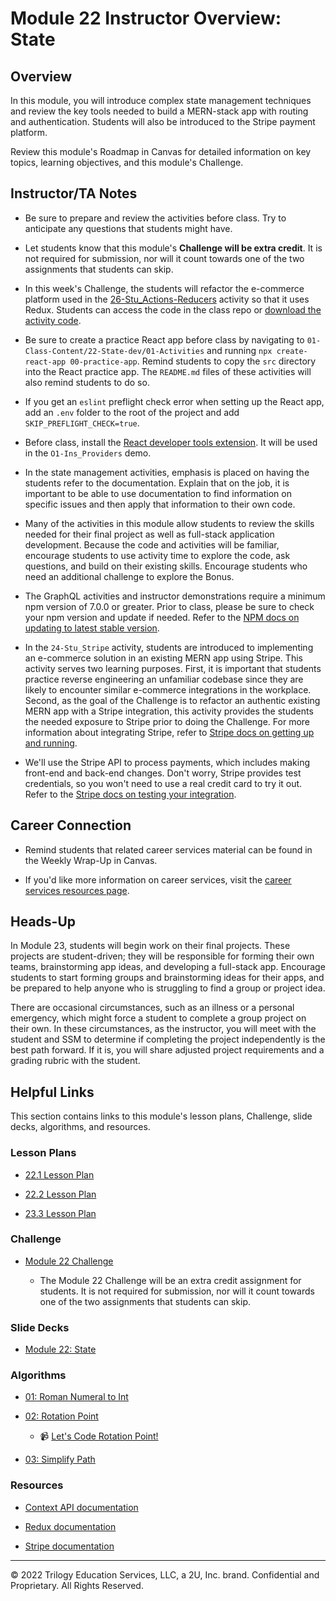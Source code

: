 # Module 22 Instructor Overview: State

## Overview

In this module, you will introduce complex state management techniques and review the key tools needed to build a MERN-stack app with routing and authentication. Students will also be introduced to the Stripe payment platform.

Review this module's Roadmap in Canvas for detailed information on key topics, learning objectives, and this module's Challenge.

## Instructor/TA Notes

* Be sure to prepare and review the activities before class. Try to anticipate any questions that students might have.

* Let students know that this module's **Challenge will be extra credit**. It is not required for submission, nor will it count towards one of the two assignments that students can skip.

* In this week's Challenge, the students will refactor the e-commerce platform used in the [26-Stu_Actions-Reducers](../../../01-Class-Content/22-State/01-Activities/26-Stu_Actions-Reducers/Unsolved) activity so that it uses Redux. Students can access the code in the class repo or [download the activity code](https://static.fullstack-bootcamp.com/fullstack-ground/unit-22/26-Stu_Actions-Reducers.zip).

* Be sure to create a practice React app before class by navigating to `01-Class-Content/22-State-dev/01-Activities` and running `npx create-react-app 00-practice-app`. Remind students to copy the `src` directory into the React practice app. The `README.md` files of these activities will also remind students to do so.

* If you get an `eslint` preflight check error when setting up the React app, add an `.env` folder to the root of the project and add `SKIP_PREFLIGHT_CHECK=true`.

* Before class, install the [React developer tools extension](https://chrome.google.com/webstore/detail/react-developer-tools/fmkadmapgofadopljbjfkapdkoienihi). It will be used in the `O1-Ins_Providers` demo.

* In the state management activities, emphasis is placed on having the students refer to the documentation. Explain that on the job, it is important to be able to use documentation to find information on specific issues and then apply that information to their own code.

* Many of the activities in this module allow students to review the skills needed for their final project as well as full-stack application development. Because the code and activities will be familiar, encourage students to use activity time to explore the code, ask questions, and build on their existing skills. Encourage students who need an additional challenge to explore the Bonus.

* The GraphQL activities and instructor demonstrations require a minimum npm version of 7.0.0 or greater. Prior to class, please be sure to check your npm version and update if needed. Refer to the [NPM docs on updating to latest stable version](https://docs.npmjs.com/try-the-latest-stable-version-of-npm).

* In the `24-Stu_Stripe` activity, students are introduced to implementing an e-commerce solution in an existing MERN app using Stripe. This activity serves two learning purposes. First, it is important that students practice reverse engineering an unfamiliar codebase since they are likely to encounter similar e-commerce integrations in the workplace. Second, as the goal of the Challenge is to refactor an authentic existing MERN app with a Stripe integration, this activity provides the students the needed exposure to Stripe prior to doing the Challenge. For more information about integrating Stripe, refer to [Stripe docs on getting up and running](https://stripe.com/docs/development/quickstart).

* We'll use the Stripe API to process payments, which includes making front-end and back-end changes. Don't worry, Stripe provides test credentials, so you won't need to use a real credit card to try it out. Refer to the [Stripe docs on testing your integration](https://stripe.com/docs/testing).

## Career Connection

* Remind students that related career services material can be found in the Weekly Wrap-Up in Canvas.

* If you'd like more information on career services, visit the [career services resources page](https://careernetwork.2u.com/?utm_medium=Academics&utm_source=boot_camp/).

## Heads-Up

In Module 23, students will begin work on their final projects. These projects are student-driven; they will be responsible for forming their own teams, brainstorming app ideas, and developing a full-stack app. Encourage students to start forming groups and brainstorming ideas for their apps, and be prepared to help anyone who is struggling to find a group or project idea.

There are occasional circumstances, such as an illness or a personal emergency, which might force a student to complete a group project on their own. In these circumstances, as the instructor, you will meet with the student and SSM to determine if completing the project independently is the best path forward. If it is, you will share adjusted project requirements and a grading rubric with the student.

## Helpful Links

This section contains links to this module's lesson plans, Challenge, slide decks, algorithms, and resources.

### Lesson Plans

* [22.1 Lesson Plan](./01-Intro-State/22.1-LESSON-PLAN.md)

* [22.2 Lesson Plan](./02-MERN-Review/22.2-LESSON-PLAN.md)

* [23.3 Lesson Plan](./03-MERN-Redux/22.3-LESSON-PLAN.md)

### Challenge

* [Module 22 Challenge](../../../01-Class-Content/22-State/02-Challenge)

  * The Module 22 Challenge will be an extra credit assignment for students. It is not required for submission, nor will it count towards one of the two assignments that students can skip.

### Slide Decks

* [Module 22: State](https://docs.google.com/presentation/d/1-3k49f8V-tRaTefWpSrXlts2wEcBC9lKOE0MQtkl_ig/edit?usp=sharing)

### Algorithms

* [01: Roman Numeral to Int](../../../01-Class-Content/22-State/03-Algorithms/01-roman-to-int)

* [02: Rotation Point](../../../01-Class-Content/22-State/03-Algorithms/02-rotation-point)

  * 📹 [Let's Code Rotation Point!](https://2u-20.wistia.com/medias/92nkaslwg8)

* [03: Simplify Path](../../../01-Class-Content/22-State/03-Algorithms/03-simplify-path)

### Resources

* [Context API documentation](https://reactjs.org/docs/context.html)

* [Redux documentation](https://redux.js.org/)

* [Stripe documentation](https://stripe.com/docs)

---
© 2022 Trilogy Education Services, LLC, a 2U, Inc. brand. Confidential and Proprietary. All Rights Reserved.
